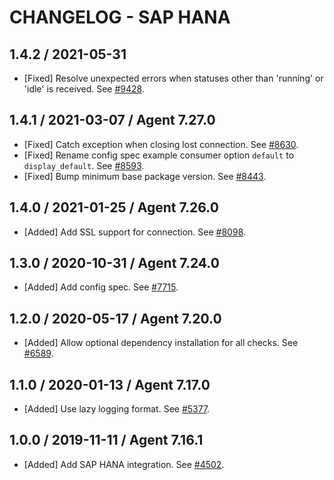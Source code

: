 # CHANGELOG - SAP HANA

## 1.4.2 / 2021-05-31

* [Fixed] Resolve unexpected errors when statuses other than 'running' or 'idle' is received. See [#9428](https://github.com/DataDog/integrations-core/pull/9428).

## 1.4.1 / 2021-03-07 / Agent 7.27.0

* [Fixed] Catch exception when closing lost connection. See [#8630](https://github.com/DataDog/integrations-core/pull/8630).
* [Fixed] Rename config spec example consumer option `default` to `display_default`. See [#8593](https://github.com/DataDog/integrations-core/pull/8593).
* [Fixed] Bump minimum base package version. See [#8443](https://github.com/DataDog/integrations-core/pull/8443).

## 1.4.0 / 2021-01-25 / Agent 7.26.0

* [Added] Add SSL support for connection. See [#8098](https://github.com/DataDog/integrations-core/pull/8098).

## 1.3.0 / 2020-10-31 / Agent 7.24.0

* [Added] Add config spec. See [#7715](https://github.com/DataDog/integrations-core/pull/7715).

## 1.2.0 / 2020-05-17 / Agent 7.20.0

* [Added] Allow optional dependency installation for all checks. See [#6589](https://github.com/DataDog/integrations-core/pull/6589).

## 1.1.0 / 2020-01-13 / Agent 7.17.0

* [Added] Use lazy logging format. See [#5377](https://github.com/DataDog/integrations-core/pull/5377).

## 1.0.0 / 2019-11-11 / Agent 7.16.1

* [Added] Add SAP HANA integration. See [#4502](https://github.com/DataDog/integrations-core/pull/4502).
